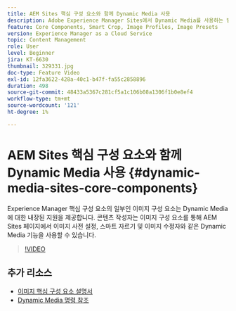 ```yaml
---
title: AEM Sites 핵심 구성 요소와 함께 Dynamic Media 사용
description: Adobe Experience Manager Sites에서 Dynamic Media를 사용하는 방법을 알아봅니다. Experience Manager 핵심 구성 요소의 일부인 이미지 구성 요소는 Dynamic Media에 대한 내장된 지원을 제공합니다. 콘텐츠 작성자는 이미지 구성 요소를 통해 AEM Sites 페이지에서 이미지 사전 설정, 스마트 자르기 및 이미지 수정자와 같은 Dynamic Media 기능을 사용할 수 있습니다.
feature: Core Components, Smart Crop, Image Profiles, Image Presets
version: Experience Manager as a Cloud Service
topic: Content Management
role: User
level: Beginner
jira: KT-6630
thumbnail: 329331.jpg
doc-type: Feature Video
exl-id: 12fa3622-428a-40c1-b47f-fa55c2858896
duration: 498
source-git-commit: 48433a5367c281cf5a1c106b08a1306f1b0e8ef4
workflow-type: tm+mt
source-wordcount: '121'
ht-degree: 1%

---
```


# AEM Sites 핵심 구성 요소와 함께 Dynamic Media 사용 {#dynamic-media-sites-core-components}

Experience Manager 핵심 구성 요소의 일부인 이미지 구성 요소는 Dynamic Media에 대한 내장된 지원을 제공합니다. 콘텐츠 작성자는 이미지 구성 요소를 통해 AEM Sites 페이지에서 이미지 사전 설정, 스마트 자르기 및 이미지 수정자와 같은 Dynamic Media 기능을 사용할 수 있습니다.

>[!VIDEO](https://video.tv.adobe.com/v/329331?quality=12&learn=on)

## 추가 리소스

* [이미지 핵심 구성 요소 설명서](https://experienceleague.adobe.com/docs/experience-manager-core-components/using/components/image.html?lang=en#dynamic-media)
* [Dynamic Media 명령 참조](https://experienceleague.adobe.com/docs/dynamic-media-developer-resources/image-serving-api/image-serving-api/http-protocol-reference/command-reference/c-command-reference.html?lang=en#image-serving-api)
